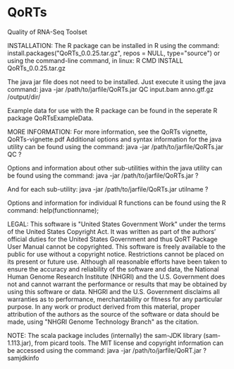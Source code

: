 QoRTs
=====

Quality of RNA-Seq Toolset

INSTALLATION:
The R package can be installed in R using the command:
install.packages("QoRTs_0.0.25.tar.gz", repos = NULL, type="source")
or using the command-line command, in linux:
R CMD INSTALL QoRTs_0.0.25.tar.gz

The java jar file does not need to be installed.
Just execute it using the java command:
java -jar /path/to/jarfile/QoRTs.jar QC input.bam anno.gtf.gz /output/dir/

Example data for use with the R package can be found in the seperate R
package QoRTsExampleData.

MORE INFORMATION:
For more information, see the QoRTs vignette, QoRTs-vignette.pdf
Additional options and syntax information for the java utility can be
found using the command:
java -jar /path/to/jarfile/QoRTs.jar QC ?

Options and information about other sub-utilities within the java utility
can be found using the command:
java -jar /path/to/jarfile/QoRTs.jar ?

And for each sub-utility:
java -jar /path/to/jarfile/QoRTs.jar utilname ?

Options and information for individual R functions can be found using
the R command:
help(functionname);

LEGAL:
This software is "United States Government Work" under the terms of the United
States Copyright Act. It was written as part of the authors’ official duties
for the United States Government and thus QoRT Package User Manual cannot be
copyrighted. This software is freely available to the public for use without a
copyright notice. Restrictions cannot be placed on its present or future use.
Although all reasonable efforts have been taken to ensure the accuracy and
reliability of the software and data, the National Human Genome Research
Institute (NHGRI) and the U.S. Government does not and cannot warrant the
performance or results that may be obtained by using this software or data.
NHGRI and the U.S. Government disclaims all warranties as to performance,
merchantability or fitness for any particular purpose.
In any work or product derived from this material, proper attribution of the
authors as the source of the software or data should be made, using "NHGRI
Genome Technology Branch" as the citation.

NOTE: The scala package includes (internally) the sam-JDK library
(sam-1.113.jar), from picard tools. The MIT license and copyright
information can be accessed using the command:
java -jar /path/to/jarfile/QoRT.jar ? samjdkinfo
